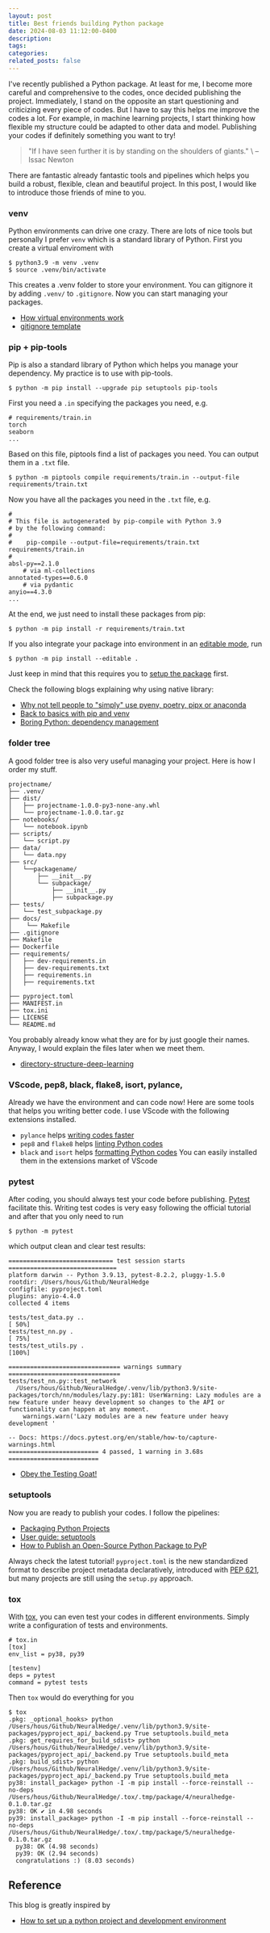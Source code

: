 ```yaml
---
layout: post
title: Best friends building Python package
date: 2024-08-03 11:12:00-0400
description: 
tags: 
categories:
related_posts: false
---
```


I've recently published a Python package. At least for me, I become more careful and comprehensive to the codes, once decided publishing the project. Immediately, I stand on the opposite an start questioning and criticizing every piece of codes. But I have to say this helps me improve the codes a lot. For example, in machine learning projects, I start thinking how flexible my structure could be adapted to other data and model. Publishing your codes if definitely something you want to try! 

> "If I have seen further it is by standing on the shoulders of giants." \\
> –Issac Newton

There are fantastic already fantastic tools and pipelines which helps you build a robust, flexible, clean and beautiful project. In this post, I would like to introduce those friends of mine to you. 


### venv
Python environments can drive one crazy. There are lots of nice tools but personally I prefer <code>venv</code> which is a standard library of Python. First you create a virtual enviroment with 
``` console
$ python3.9 -m venv .venv
$ source .venv/bin/activate
```
This creates a .venv folder to store your environment. You can gitignore it by adding <code>.venv/</code> to <code>.gitignore</code>. Now you can start managing your packages.

- [How virtual environments work](https://snarky.ca/how-virtual-environments-work/)
- [gitignore template](https://github.com/github/gitignore/blob/main/Python.gitignore)

### pip + pip-tools
Pip is also a standard library of Python which helps you manage your dependency. My practice is to use with pip-tools. 
``` console
$ python -m pip install --upgrade pip setuptools pip-tools
```
First you need a <code>.in</code> specifying the packages you need, e.g.
``` 
# requirements/train.in
torch 
seaborn
...
```
Based on this file, piptools find a list of packages you need. You can output them in a <code>.txt</code> file. 
``` console
$ python -m piptools compile requirements/train.in --output-file requirements/train.txt
``` 
Now you have all the packages you need in the <code>.txt</code> file, e.g.
``` 
#
# This file is autogenerated by pip-compile with Python 3.9
# by the following command:
#
#    pip-compile --output-file=requirements/train.txt requirements/train.in
#
absl-py==2.1.0
    # via ml-collections
annotated-types==0.6.0
    # via pydantic
anyio==4.3.0
...
```
At the end, we just need to install these packages from pip:
``` console
$ python -m pip install -r requirements/train.txt
```
If you also integrate your package into environment in an [editable mode](https://setuptools.pypa.io/en/latest/userguide/development_mode.html), run 
``` console
$ python -m pip install --editable .
```
Just keep in mind that this requires you to [setup the package](https://setuptools.pypa.io/en/latest/userguide/quickstart.html) first.





Check the following blogs explaining why using native library:
- [Why not tell people to "simply" use pyenv, poetry, pipx or anaconda](https://www.bitecode.dev/p/why-not-tell-people-to-simply-use)
- [Back to basics with pip and venv](https://www.bitecode.dev/p/back-to-basics-with-pip-and-venv)
- [Boring Python: dependency management](https://www.b-list.org/weblog/2022/may/13/boring-python-dependencies/)

### folder tree
A good folder tree is also very useful managing your project. Here is how I order my stuff.
```
projectname/
├── .venv/
├── dist/
│   ├── projectname-1.0.0-py3-none-any.whl
│   └── projectname-1.0.0.tar.gz
├── notebooks/
│   └── notebook.ipynb
├── scripts/
│   └── script.py
├── data/
│   └── data.npy
├── src/
│   └──packagename/
│       ├── __init__.py
│       └── subpackage/
│           ├── __init__.py
│           ├── subpackage.py
├── tests/
│   └── test_subpackage.py
├── docs/
│    └── Makefile
├── .gitignore
├── Makefile
├── Dockerfile
├── requirements/
│   ├── dev-requirements.in
│   ├── dev-requirements.txt
│   ├── requirements.in
│   ├── requirements.txt
│ 
├── pyproject.toml
├── MANIFEST.in
├── tox.ini
├── LICENSE
└── README.md
```
You probably already know what they are for by just google their names. Anyway, I would explain the files later when we meet them.
- [directory-structure-deep-learning](https://gist.github.com/Nivratti/ea81e952e07ffbbf03e6d44a7dbbef8f)


### VScode, pep8, black, flake8, isort, pylance, 
Already we have the environment and can code now! Here are some tools that helps you writing better code. I use VScode with the following extensions installed. 
- <code>pylance</code> helps [writing codes faster](https://code.visualstudio.com/docs/python/editing)
- <code>pep8</code> and <code>flake8</code> helps [linting Python codes](https://code.visualstudio.com/docs/python/linting)
- <code>black</code> and <code>isort</code> helps [formatting Python codes](https://code.visualstudio.com/docs/python/formatting)
You can easily installed them in the extensions market of VScode

### pytest
After coding, you should always test your code before publishing. [Pytest](https://docs.pytest.org/en/stable/index.html#) facilitate this. Writing test codes is very easy following the official tutorial and after that you only need to run
```console
$ python -m pytest
```
which output clean and clear test results:
```console
============================= test session starts ==============================
platform darwin -- Python 3.9.13, pytest-8.2.2, pluggy-1.5.0
rootdir: /Users/hous/Github/NeuralHedge
configfile: pyproject.toml
plugins: anyio-4.4.0
collected 4 items                                                              

tests/test_data.py ..                                                    [ 50%]
tests/test_nn.py .                                                       [ 75%]
tests/test_utils.py .                                                    [100%]

=============================== warnings summary ===============================
tests/test_nn.py::test_network
  /Users/hous/Github/NeuralHedge/.venv/lib/python3.9/site-packages/torch/nn/modules/lazy.py:181: UserWarning: Lazy modules are a new feature under heavy development so changes to the API or functionality can happen at any moment.
    warnings.warn('Lazy modules are a new feature under heavy development '

-- Docs: https://docs.pytest.org/en/stable/how-to/capture-warnings.html
========================= 4 passed, 1 warning in 3.68s =========================
```
- [Obey the Testing Goat!](https://www.obeythetestinggoat.com/book/preface.html)

### setuptools
Now you are ready to publish your codes. I follow the pipelines:

- [Packaging Python Projects](https://packaging.python.org/en/latest/tutorials/packaging-projects/)
- [User guide: setuptools](https://setuptools.pypa.io/en/latest/userguide/index.html)
- [How to Publish an Open-Source Python Package to PyP](https://realpython.com/pypi-publish-python-package/)

Always check the latest tutorial! <code>pyproject.toml</code> is the new standardized format to describe project metadata declaratively, introduced with [PEP 621](https://peps.python.org/pep-0621/), but many projects are still using the <code>setup.py</code> approach.

### tox
With [tox](https://tox.wiki/en/latest/index.html), you can even test your codes in different environments. Simply write a configuration of tests and environments.
```
# tox.in
[tox]
env_list = py38, py39

[testenv]
deps = pytest
command = pytest tests
```
Then <code>tox</code> would do everything for you
```console
$ tox
.pkg: _optional_hooks> python /Users/hous/Github/NeuralHedge/.venv/lib/python3.9/site-packages/pyproject_api/_backend.py True setuptools.build_meta
.pkg: get_requires_for_build_sdist> python /Users/hous/Github/NeuralHedge/.venv/lib/python3.9/site-packages/pyproject_api/_backend.py True setuptools.build_meta
.pkg: build_sdist> python /Users/hous/Github/NeuralHedge/.venv/lib/python3.9/site-packages/pyproject_api/_backend.py True setuptools.build_meta
py38: install_package> python -I -m pip install --force-reinstall --no-deps /Users/hous/Github/NeuralHedge/.tox/.tmp/package/4/neuralhedge-0.1.0.tar.gz
py38: OK ✔ in 4.98 seconds
py39: install_package> python -I -m pip install --force-reinstall --no-deps /Users/hous/Github/NeuralHedge/.tox/.tmp/package/5/neuralhedge-0.1.0.tar.gz
  py38: OK (4.98 seconds)
  py39: OK (2.94 seconds)
  congratulations :) (8.03 seconds)
```

## Reference 
This blog is greatly inspired by 
- [How to set up a python project and development environment](https://www.samueldowling.com/2020/06/08/how-to-set-up-a-python-project-and-development-environment/)